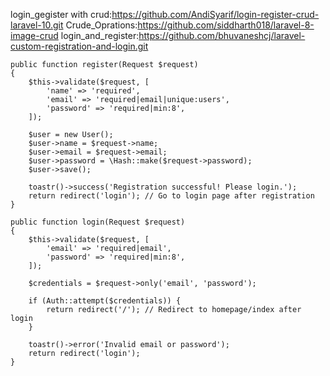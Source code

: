 login_gegister with crud:https://github.com/AndiSyarif/login-register-crud-laravel-10.git
Crude_Oprations:https://github.com/siddharth018/laravel-8-image-crud
login_and_register:https://github.com/bhuvaneshcj/laravel-custom-registration-and-login.git
```
public function register(Request $request)
{
    $this->validate($request, [
        'name' => 'required',
        'email' => 'required|email|unique:users',
        'password' => 'required|min:8',
    ]);

    $user = new User();
    $user->name = $request->name;
    $user->email = $request->email;
    $user->password = \Hash::make($request->password);
    $user->save();

    toastr()->success('Registration successful! Please login.');
    return redirect('login'); // Go to login page after registration
}
```

```
public function login(Request $request)
{
    $this->validate($request, [
        'email' => 'required|email',
        'password' => 'required|min:8',
    ]);

    $credentials = $request->only('email', 'password');

    if (Auth::attempt($credentials)) {
        return redirect('/'); // Redirect to homepage/index after login
    }

    toastr()->error('Invalid email or password');
    return redirect('login');
}
```
